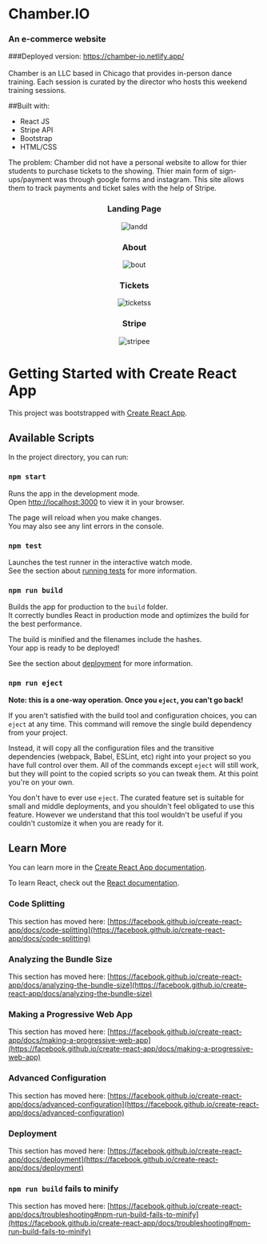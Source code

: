 # Chamber.IO
### An e-commerce website </br>
###Deployed version: https://chamber-io.netlify.app/ </br>
</br>
Chamber is an LLC based in Chicago that provides in-person dance training. Each session is curated by the director who hosts this weekend training sessions.

##Built with: 
* React JS
* Stripe API 
* Bootstrap
* HTML/CSS

The problem: Chamber did not have a personal website to allow for thier students to purchase tickets to the showing. Thier main form of sign-ups/payment was through google forms and instagram. This site allows them to track payments and ticket sales with the help of Stripe.

<div align="center">

### Landing Page </br>
![landd](https://user-images.githubusercontent.com/96930354/210951272-c7f7bff0-dbfe-45ea-8420-5673be6ccbdb.gif)
</br>

### About </br>
![bout](https://user-images.githubusercontent.com/96930354/210951320-4e601576-1f62-4c18-b6b3-65a4b24f2469.gif)
</br>

### Tickets </br>
![ticketss](https://user-images.githubusercontent.com/96930354/210951370-8c7c9212-f30a-4768-af96-e3b6e2da49be.gif)
</br>

### Stripe </br>
![stripee](https://user-images.githubusercontent.com/96930354/210951396-2b605159-7908-4b76-b800-5a3b48038ba5.gif)
</br>
</div>







# Getting Started with Create React App

This project was bootstrapped with [Create React App](https://github.com/facebook/create-react-app).

## Available Scripts

In the project directory, you can run:

### `npm start`

Runs the app in the development mode.\
Open [http://localhost:3000](http://localhost:3000) to view it in your browser.

The page will reload when you make changes.\
You may also see any lint errors in the console.

### `npm test`

Launches the test runner in the interactive watch mode.\
See the section about [running tests](https://facebook.github.io/create-react-app/docs/running-tests) for more information.

### `npm run build`

Builds the app for production to the `build` folder.\
It correctly bundles React in production mode and optimizes the build for the best performance.

The build is minified and the filenames include the hashes.\
Your app is ready to be deployed!

See the section about [deployment](https://facebook.github.io/create-react-app/docs/deployment) for more information.

### `npm run eject`

**Note: this is a one-way operation. Once you `eject`, you can't go back!**

If you aren't satisfied with the build tool and configuration choices, you can `eject` at any time. This command will remove the single build dependency from your project.

Instead, it will copy all the configuration files and the transitive dependencies (webpack, Babel, ESLint, etc) right into your project so you have full control over them. All of the commands except `eject` will still work, but they will point to the copied scripts so you can tweak them. At this point you're on your own.

You don't have to ever use `eject`. The curated feature set is suitable for small and middle deployments, and you shouldn't feel obligated to use this feature. However we understand that this tool wouldn't be useful if you couldn't customize it when you are ready for it.

## Learn More

You can learn more in the [Create React App documentation](https://facebook.github.io/create-react-app/docs/getting-started).

To learn React, check out the [React documentation](https://reactjs.org/).

### Code Splitting

This section has moved here: [https://facebook.github.io/create-react-app/docs/code-splitting](https://facebook.github.io/create-react-app/docs/code-splitting)

### Analyzing the Bundle Size

This section has moved here: [https://facebook.github.io/create-react-app/docs/analyzing-the-bundle-size](https://facebook.github.io/create-react-app/docs/analyzing-the-bundle-size)

### Making a Progressive Web App

This section has moved here: [https://facebook.github.io/create-react-app/docs/making-a-progressive-web-app](https://facebook.github.io/create-react-app/docs/making-a-progressive-web-app)

### Advanced Configuration

This section has moved here: [https://facebook.github.io/create-react-app/docs/advanced-configuration](https://facebook.github.io/create-react-app/docs/advanced-configuration)

### Deployment

This section has moved here: [https://facebook.github.io/create-react-app/docs/deployment](https://facebook.github.io/create-react-app/docs/deployment)

### `npm run build` fails to minify

This section has moved here: [https://facebook.github.io/create-react-app/docs/troubleshooting#npm-run-build-fails-to-minify](https://facebook.github.io/create-react-app/docs/troubleshooting#npm-run-build-fails-to-minify)
